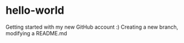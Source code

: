 # hello-world
Getting started with my new GitHub account :)
Creating a new branch, modifying a README.md
